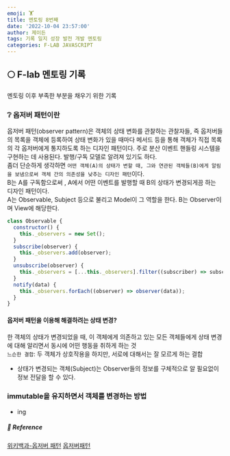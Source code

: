 ```yaml
---
emoji: 🏋️
title: 멘토링 8번째
date: '2022-10-04 23:57:00'
author: 제이든
tags: 기록 일지 성장 발전 개발 멘토링
categories: F-LAB JAVASCRIPT
---
```


## 🌕 F-lab 멘토링 기록

멘토링 이후 부족한 부분을 채우기 위한 기록

### ❔ 옵저버 패턴이란

옵저버 패턴(observer pattern)은 객체의 상태 변화를 관찰하는 관찰자들, 즉 옵저버들의 목록을 객체에 등록하여 상태 변화가 있을 때마다 메서드 등을 통해 객체가 직접 목록의 각 옵저버에게 통지하도록 하는 디자인 패턴이다. 주로 분산 이벤트 핸들링 시스템을 구현하는 데 사용된다. 발행/구독 모델로 알려져 있기도 하다.<br/>
좀더 단순하게 생각하면 `어떤 객체(A)의 상태가 변할 때, 그와 연관된 객체들(B)에게 알림을 보냄으로써 객체 간의 의존성을 낮추는 디자인 패턴`이다.<br/>
B는 A를 구독함으로써 , A에서 어떤 이벤트를 발행할 때 B의 상태가 변경되게끔 하는 디자인 패턴이다.<br/>
A는 Observable, Subject 등으로 불리고 Model이 그 역할을 한다. B는 Observer이며 View에 해당한다.

```js
class Observable {
  constructor() {
    this._observers = new Set();
  }
  subscribe(observer) {
    this._observers.add(observer);
  }
  unsubscribe(observer) {
    this._observers = [...this._observers].filter((subscriber) => subscriber !== observer);
  }
  notify(data) {
    this._observers.forEach((observer) => observer(data));
  }
}
```

#### 옵저버 패턴을 이용해 해결하려는 상태 변경?

한 객체의 상태가 변경되었을 때, 이 객체에게 의존하고 있는 모든 객체들에게 상태 변경에 대해 알리면서 동시에 어떤 행동을 취하게 하는 것<br/>
`느슨한 결합`: 두 객체가 상호작용을 하지만, 서로에 대해서는 잘 모르게 하는 결합

- 상태가 변경되는 객체(Subject)는 Observer들의 정보를 구체적으로 알 필요없이 정보 전달을 할 수 있다.

### immutable을 유지하면서 객체를 변경하는 방법

- ing

##### 🚗 Reference

[위키백과-옵저버 패턴](https://ko.wikipedia.org/wiki/%EC%98%B5%EC%84%9C%EB%B2%84_%ED%8C%A8%ED%84%B4)
[옵저버패턴](https://pjh3749.tistory.com/266)
